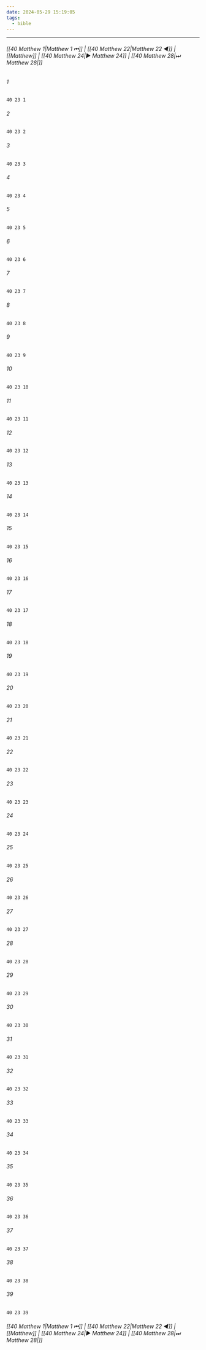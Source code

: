```yaml
---
date: 2024-05-29 15:19:05
tags:
  - bible
---
```

___

###### [[40 Matthew 1|Matthew 1 ⏮]] | [[40 Matthew 22|Matthew 22 ◀]] | [[Matthew]] | [[40 Matthew 24|▶ Matthew 24]] | [[40 Matthew 28|⏭ Matthew 28|]]

###### 1
``` verse
40 23 1 
```
###### 2
``` verse
40 23 2 
```
###### 3
``` verse
40 23 3 
```
###### 4
``` verse
40 23 4 
```
###### 5
``` verse
40 23 5 
```
###### 6
``` verse
40 23 6 
```
###### 7
``` verse
40 23 7 
```
###### 8
``` verse
40 23 8 
```
###### 9
``` verse
40 23 9 
```
###### 10
``` verse
40 23 10 
```
###### 11
``` verse
40 23 11 
```
###### 12
``` verse
40 23 12 
```
###### 13
``` verse
40 23 13 
```
###### 14
``` verse
40 23 14 
```
###### 15
``` verse
40 23 15 
```
###### 16
``` verse
40 23 16 
```
###### 17
``` verse
40 23 17 
```
###### 18
``` verse
40 23 18 
```
###### 19
``` verse
40 23 19 
```
###### 20
``` verse
40 23 20 
```
###### 21
``` verse
40 23 21 
```
###### 22
``` verse
40 23 22 
```
###### 23
``` verse
40 23 23 
```
###### 24
``` verse
40 23 24 
```
###### 25
``` verse
40 23 25 
```
###### 26
``` verse
40 23 26 
```
###### 27
``` verse
40 23 27 
```
###### 28
``` verse
40 23 28 
```
###### 29
``` verse
40 23 29 
```
###### 30
``` verse
40 23 30 
```
###### 31
``` verse
40 23 31 
```
###### 32
``` verse
40 23 32 
```
###### 33
``` verse
40 23 33 
```
###### 34
``` verse
40 23 34 
```
###### 35
``` verse
40 23 35 
```
###### 36
``` verse
40 23 36 
```
###### 37
``` verse
40 23 37 
```
###### 38
``` verse
40 23 38 
```
###### 39
``` verse
40 23 39 
```

###### [[40 Matthew 1|Matthew 1 ⏮]] | [[40 Matthew 22|Matthew 22 ◀]] | [[Matthew]] | [[40 Matthew 24|▶ Matthew 24]] | [[40 Matthew 28|⏭ Matthew 28|]]

